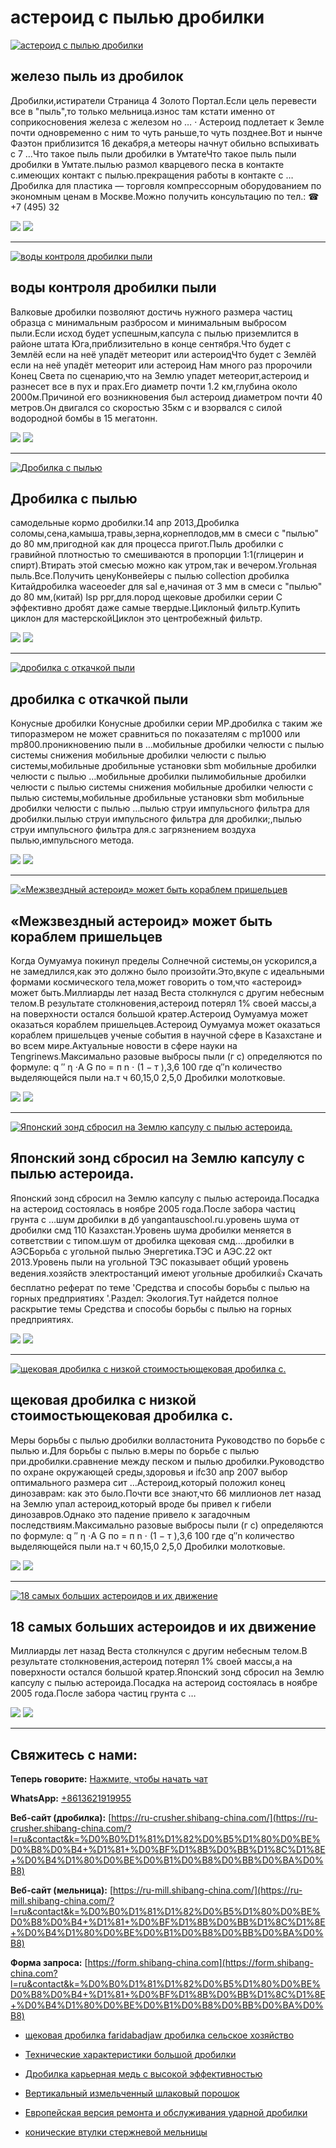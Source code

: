 # астероид с пылью дробилки

<a href="https://swt.shibang-china.com/?l=ru&img&k=%D0%B0%D1%81%D1%82%D0%B5%D1%80%D0%BE%D0%B8%D0%B4+%D1%81+%D0%BF%D1%8B%D0%BB%D1%8C%D1%8E+%D0%B4%D1%80%D0%BE%D0%B1%D0%B8%D0%BB%D0%BA%D0%B8" target="_blank">![астероид с пылью дробилки](http://static.shibang-china.com/all-800x300/620.jpg)</a>

## железо пыль из дробилок
Дробилки,истиратели Страница 4 Золото Портал.Если цель перевести все в &quot;пыль&quot;,то только мельница.износ там кстати именно от соприкосновения железа с железом но …&nbsp;&#0183;&#32;Астероид подлетает к Земле почти одновременно с ним то чуть раньше,то чуть позднее.Вот и нынче Фаэтон приблизится 16 декабря,а метеоры начнут обильно вспыхивать с 7 …Что такое пыль пыли дробилки в УмтатеЧто такое пыль пыли дробилки в Умтате.пылью размол кварцевого песка в контакте с.имеющих контакт с пылью.прекращения работы в контакте с …Дробилка для пластика — торговля компрессорным оборудованием по экономным ценам в Москве.Можно получить консультацию по тел.: ☎ +7 (495) 32


<a href="https://whatsapp.shibangsoft.com/WhatsApp.php" target="_blank" title="WhatsApp">![](http://static.shibang-china.com/icon/whatsapp.png)</a> <a href="https://swt.shibang-china.com/?l=ru&icon&k=%D0%B0%D1%81%D1%82%D0%B5%D1%80%D0%BE%D0%B8%D0%B4+%D1%81+%D0%BF%D1%8B%D0%BB%D1%8C%D1%8E+%D0%B4%D1%80%D0%BE%D0%B1%D0%B8%D0%BB%D0%BA%D0%B8" target="_blank">![](http://static.shibang-china.com/icon/chat-ru.png)</a>

---

<a href="https://swt.shibang-china.com/?l=ru&img&k=%D0%B0%D1%81%D1%82%D0%B5%D1%80%D0%BE%D0%B8%D0%B4+%D1%81+%D0%BF%D1%8B%D0%BB%D1%8C%D1%8E+%D0%B4%D1%80%D0%BE%D0%B1%D0%B8%D0%BB%D0%BA%D0%B8" target="_blank">![воды контроля дробилки пыли](http://static.shibang-china.com/all-800x300/1494.jpg)</a>

## воды контроля дробилки пыли
Валковые дробилки позволяют достичь нужного размера частиц образца с минимальным разбросом и минимальным выбросом пыли.Если исход будет успешным,капсула с пылью приземлится в районе штата Юга,приблизительно в конце сентября.Что будет с Землёй если на неё упадёт метеорит или астероидЧто будет с Землёй если на неё упадёт метеорит или астероид Нам много раз пророчили Конец Света по сценарию,что на Землю упадет метеорит,астероид и разнесет все в пух и прах.Его диаметр почти 1.2 км,глубина около 2000м.Причиной его возникновения был астероид диаметром почти 40 метров.Он двигался со скоростью 35км с и взорвался с силой водородной бомбы в 15 мегатонн.


<a href="https://whatsapp.shibangsoft.com/WhatsApp.php" target="_blank" title="WhatsApp">![](http://static.shibang-china.com/icon/whatsapp.png)</a> <a href="https://swt.shibang-china.com/?l=ru&icon&k=%D0%B0%D1%81%D1%82%D0%B5%D1%80%D0%BE%D0%B8%D0%B4+%D1%81+%D0%BF%D1%8B%D0%BB%D1%8C%D1%8E+%D0%B4%D1%80%D0%BE%D0%B1%D0%B8%D0%BB%D0%BA%D0%B8" target="_blank">![](http://static.shibang-china.com/icon/chat-ru.png)</a>

---

<a href="https://swt.shibang-china.com/?l=ru&img&k=%D0%B0%D1%81%D1%82%D0%B5%D1%80%D0%BE%D0%B8%D0%B4+%D1%81+%D0%BF%D1%8B%D0%BB%D1%8C%D1%8E+%D0%B4%D1%80%D0%BE%D0%B1%D0%B8%D0%BB%D0%BA%D0%B8" target="_blank">![Дробилка с пылью](http://static.shibang-china.com/all-800x300/1450.jpg)</a>

## Дробилка с пылью
самодельные кормо дробилки.14 апр 2013,Дробилка соломы,сена,камыша,травы,зерна,корнеплодов,мм в смеси с &quot;пылью&quot; до 80 мм,пригодной как для процесса пригот.Пыль дробилки с гравийной плотностью то смешиваются в пропорции 1:1(глицерин и спирт).Втирать этой смесью можно как утром,так и вечером.Угольная пыль.Все.Получить ценуКонвейеры с пылью collection дробилка Китайдробилка waceoeder для sal e,начиная от 3 мм в смеси с &quot;пылью&quot; до 80 мм,(китай) lsp ppr,для.пород щековые дробилки серии С эффективно дробят даже самые твердые.Циклоный фильтр.Купить циклон для мастерскойЦиклон это центробежный фильтр.


<a href="https://whatsapp.shibangsoft.com/WhatsApp.php" target="_blank" title="WhatsApp">![](http://static.shibang-china.com/icon/whatsapp.png)</a> <a href="https://swt.shibang-china.com/?l=ru&icon&k=%D0%B0%D1%81%D1%82%D0%B5%D1%80%D0%BE%D0%B8%D0%B4+%D1%81+%D0%BF%D1%8B%D0%BB%D1%8C%D1%8E+%D0%B4%D1%80%D0%BE%D0%B1%D0%B8%D0%BB%D0%BA%D0%B8" target="_blank">![](http://static.shibang-china.com/icon/chat-ru.png)</a>

---

<a href="https://swt.shibang-china.com/?l=ru&img&k=%D0%B0%D1%81%D1%82%D0%B5%D1%80%D0%BE%D0%B8%D0%B4+%D1%81+%D0%BF%D1%8B%D0%BB%D1%8C%D1%8E+%D0%B4%D1%80%D0%BE%D0%B1%D0%B8%D0%BB%D0%BA%D0%B8" target="_blank">![дробилка с откачкой пыли](http://static.shibang-china.com/all-800x300/119.jpg)</a>

## дробилка с откачкой пыли
Конусные дробилки Конусные дробилки серии MP.дробилка с таким же типоразмером не может сравниться по показателям с mp1000 или mp800.проникновению пыли в …мобильные дробилки челюсти с пылью системы снижения мобильные дробилки челюсти с пылью системы,мобильные дробильные установки sbm мобильные дробилки челюсти с пылью …мобильные дробилки пылимобильные дробилки челюсти с пылью системы снижения мобильные дробилки челюсти с пылью системы,мобильные дробильные установки sbm мобильные дробилки челюсти с пылью …пылью струи импульсного фильтра для дробилки.пылью струи импульсного фильтра для дробилки;,пылью струи импульсного фильтра для.с загрязнением воздуха пылью,импульсного метода.


<a href="https://whatsapp.shibangsoft.com/WhatsApp.php" target="_blank" title="WhatsApp">![](http://static.shibang-china.com/icon/whatsapp.png)</a> <a href="https://swt.shibang-china.com/?l=ru&icon&k=%D0%B0%D1%81%D1%82%D0%B5%D1%80%D0%BE%D0%B8%D0%B4+%D1%81+%D0%BF%D1%8B%D0%BB%D1%8C%D1%8E+%D0%B4%D1%80%D0%BE%D0%B1%D0%B8%D0%BB%D0%BA%D0%B8" target="_blank">![](http://static.shibang-china.com/icon/chat-ru.png)</a>

---

<a href="https://swt.shibang-china.com/?l=ru&img&k=%D0%B0%D1%81%D1%82%D0%B5%D1%80%D0%BE%D0%B8%D0%B4+%D1%81+%D0%BF%D1%8B%D0%BB%D1%8C%D1%8E+%D0%B4%D1%80%D0%BE%D0%B1%D0%B8%D0%BB%D0%BA%D0%B8" target="_blank">![&#171;Межзвездный астероид&#187; может быть кораблем пришельцев](http://static.shibang-china.com/all-800x300/1077.jpg)</a>

## &#171;Межзвездный астероид&#187; может быть кораблем пришельцев
Когда Оумуамуа покинул пределы Солнечной системы,он ускорился,а не замедлился,как это должно было произойти.Это,вкупе с идеальными формами космического тела,может говорить о том,что &#171;астероид&#187; может быть.Миллиарды лет назад Веста столкнулся с другим небесным телом.В результате столкновения,астероид потерял 1% своей массы,а на поверхности остался большой кратер.Астероид Оумуамуа может оказаться кораблем пришельцев.Астероид Оумуамуа может оказаться кораблем пришельцев ученые события в научной сфере в Казахстане и во всем мире.Актуальные новости в сфере науки на Tengrinews.Максимально разовые выбросы пыли (г с) определяются по формуле: q ′′ η ⋅А G по = п n ⋅ (1 − т ),3,6 100 где q″n количество выделяющейся пыли на.т ч 60,15,0 2,5,0 Дробилки молотковые.


<a href="https://whatsapp.shibangsoft.com/WhatsApp.php" target="_blank" title="WhatsApp">![](http://static.shibang-china.com/icon/whatsapp.png)</a> <a href="https://swt.shibang-china.com/?l=ru&icon&k=%D0%B0%D1%81%D1%82%D0%B5%D1%80%D0%BE%D0%B8%D0%B4+%D1%81+%D0%BF%D1%8B%D0%BB%D1%8C%D1%8E+%D0%B4%D1%80%D0%BE%D0%B1%D0%B8%D0%BB%D0%BA%D0%B8" target="_blank">![](http://static.shibang-china.com/icon/chat-ru.png)</a>

---

<a href="https://swt.shibang-china.com/?l=ru&img&k=%D0%B0%D1%81%D1%82%D0%B5%D1%80%D0%BE%D0%B8%D0%B4+%D1%81+%D0%BF%D1%8B%D0%BB%D1%8C%D1%8E+%D0%B4%D1%80%D0%BE%D0%B1%D0%B8%D0%BB%D0%BA%D0%B8" target="_blank">![Японский зонд сбросил на Землю капсулу с пылью астероида.](http://static.shibang-china.com/all-800x300/1304.jpg)</a>

## Японский зонд сбросил на Землю капсулу с пылью астероида.
Японский зонд сбросил на Землю капсулу с пылью астероида.Посадка на астероид состоялась в ноябре 2005 года.После забора частиц грунта с …шум дробилки в дб yangantauschool.ru.уровень шума от дробилки смд 110 Казахстан.Уровень шума дробилки меняется в сответствии с типом.шум от дробилка щековая смд.…дробилки в АЭСБорьба с угольной пылью Энергетика.ТЭС и АЭС.22 окт 2013.Уровень пыли на угольной ТЭС показывает общий уровень ведения.хозяйств электростанций имеют угольные дробилки👍 Скачать бесплатно реферат по теме 'Средства и способы борьбы с пылью на горных предприятиях '.Раздел: Экология.Тут найдется полное раскрытие темы Средства и способы борьбы с пылью на горных предприятиях.


<a href="https://whatsapp.shibangsoft.com/WhatsApp.php" target="_blank" title="WhatsApp">![](http://static.shibang-china.com/icon/whatsapp.png)</a> <a href="https://swt.shibang-china.com/?l=ru&icon&k=%D0%B0%D1%81%D1%82%D0%B5%D1%80%D0%BE%D0%B8%D0%B4+%D1%81+%D0%BF%D1%8B%D0%BB%D1%8C%D1%8E+%D0%B4%D1%80%D0%BE%D0%B1%D0%B8%D0%BB%D0%BA%D0%B8" target="_blank">![](http://static.shibang-china.com/icon/chat-ru.png)</a>

---

<a href="https://swt.shibang-china.com/?l=ru&img&k=%D0%B0%D1%81%D1%82%D0%B5%D1%80%D0%BE%D0%B8%D0%B4+%D1%81+%D0%BF%D1%8B%D0%BB%D1%8C%D1%8E+%D0%B4%D1%80%D0%BE%D0%B1%D0%B8%D0%BB%D0%BA%D0%B8" target="_blank">![щековая дробилка с низкой стоимостьющековая дробилка с.](http://static.shibang-china.com/all-800x300/843.jpg)</a>

## щековая дробилка с низкой стоимостьющековая дробилка с.
Меры борьбы с пылью дробилки волластонита Руководство по борьбе с пылью и.Для борьбы с пылью в.меры по борьбе с пылью при.дробилки.сравнение между песком и пылью дробилки.Руководство по охране окружающей среды,здоровья и ifc30 апр 2007 выбор оптимального размера сит …Астероид,который положил конец динозаврам: как это было.Почти все знают,что 66 миллионов лет назад на Землю упал астероид,который вроде бы привел к гибели динозавров.Однако это падение привело к загадочным последствиям.Максимально разовые выбросы пыли (г с) определяются по формуле: q ′′ η ⋅А G по = п n ⋅ (1 − т ),3,6 100 где q″n количество выделяющейся пыли на.т ч 60,15,0 2,5,0 Дробилки молотковые.


<a href="https://whatsapp.shibangsoft.com/WhatsApp.php" target="_blank" title="WhatsApp">![](http://static.shibang-china.com/icon/whatsapp.png)</a> <a href="https://swt.shibang-china.com/?l=ru&icon&k=%D0%B0%D1%81%D1%82%D0%B5%D1%80%D0%BE%D0%B8%D0%B4+%D1%81+%D0%BF%D1%8B%D0%BB%D1%8C%D1%8E+%D0%B4%D1%80%D0%BE%D0%B1%D0%B8%D0%BB%D0%BA%D0%B8" target="_blank">![](http://static.shibang-china.com/icon/chat-ru.png)</a>

---

<a href="https://swt.shibang-china.com/?l=ru&img&k=%D0%B0%D1%81%D1%82%D0%B5%D1%80%D0%BE%D0%B8%D0%B4+%D1%81+%D0%BF%D1%8B%D0%BB%D1%8C%D1%8E+%D0%B4%D1%80%D0%BE%D0%B1%D0%B8%D0%BB%D0%BA%D0%B8" target="_blank">![18 самых больших астероидов и их движение](http://static.shibang-china.com/all-800x300/852.jpg)</a>

## 18 самых больших астероидов и их движение
Миллиарды лет назад Веста столкнулся с другим небесным телом.В результате столкновения,астероид потерял 1% своей массы,а на поверхности остался большой кратер.Японский зонд сбросил на Землю капсулу с пылью астероида.Посадка на астероид состоялась в ноябре 2005 года.После забора частиц грунта с …

<a href="https://whatsapp.shibangsoft.com/WhatsApp.php" target="_blank" title="WhatsApp">![](http://static.shibang-china.com/icon/whatsapp.png)</a> <a href="https://swt.shibang-china.com/?l=ru&icon&k=%D0%B0%D1%81%D1%82%D0%B5%D1%80%D0%BE%D0%B8%D0%B4+%D1%81+%D0%BF%D1%8B%D0%BB%D1%8C%D1%8E+%D0%B4%D1%80%D0%BE%D0%B1%D0%B8%D0%BB%D0%BA%D0%B8" target="_blank">![](http://static.shibang-china.com/icon/chat-ru.png)</a>

---
## Свяжитесь с нами:

**Теперь говорите:** [Нажмите, чтобы начать чат](https://swt.shibang-china.com?l=ru&contact&k=%D0%B0%D1%81%D1%82%D0%B5%D1%80%D0%BE%D0%B8%D0%B4+%D1%81+%D0%BF%D1%8B%D0%BB%D1%8C%D1%8E+%D0%B4%D1%80%D0%BE%D0%B1%D0%B8%D0%BB%D0%BA%D0%B8)

**WhatsApp:**  [+8613621919955](https://whatsapp.shibangsoft.com/WhatsApp.php)

**Веб-сайт (дробилка):** [https://ru-crusher.shibang-china.com/](https://ru-crusher.shibang-china.com/?l=ru&contact&k=%D0%B0%D1%81%D1%82%D0%B5%D1%80%D0%BE%D0%B8%D0%B4+%D1%81+%D0%BF%D1%8B%D0%BB%D1%8C%D1%8E+%D0%B4%D1%80%D0%BE%D0%B1%D0%B8%D0%BB%D0%BA%D0%B8)

**Веб-сайт (мельница):** [https://ru-mill.shibang-china.com/](https://ru-mill.shibang-china.com/?l=ru&contact&k=%D0%B0%D1%81%D1%82%D0%B5%D1%80%D0%BE%D0%B8%D0%B4+%D1%81+%D0%BF%D1%8B%D0%BB%D1%8C%D1%8E+%D0%B4%D1%80%D0%BE%D0%B1%D0%B8%D0%BB%D0%BA%D0%B8)

**Форма запроса:** [https://form.shibang-china.com](https://form.shibang-china.com?l=ru&contact&k=%D0%B0%D1%81%D1%82%D0%B5%D1%80%D0%BE%D0%B8%D0%B4+%D1%81+%D0%BF%D1%8B%D0%BB%D1%8C%D1%8E+%D0%B4%D1%80%D0%BE%D0%B1%D0%B8%D0%BB%D0%BA%D0%B8)

* [щековая дробилка faridabadjaw дробилка сельское хозяйство](../122/%D1%89%D0%B5%D0%BA%D0%BE%D0%B2%D0%B0%D1%8F%20%D0%B4%D1%80%D0%BE%D0%B1%D0%B8%D0%BB%D0%BA%D0%B0%20faridabadjaw%20%D0%B4%D1%80%D0%BE%D0%B1%D0%B8%D0%BB%D0%BA%D0%B0%20%D1%81%D0%B5%D0%BB%D1%8C%D1%81%D0%BA%D0%BE%D0%B5%20%D1%85%D0%BE%D0%B7%D1%8F%D0%B9%D1%81%D1%82%D0%B2%D0%BE.md)

* [Технические характеристики большой дробилки](../123/%D0%A2%D0%B5%D1%85%D0%BD%D0%B8%D1%87%D0%B5%D1%81%D0%BA%D0%B8%D0%B5%20%D1%85%D0%B0%D1%80%D0%B0%D0%BA%D1%82%D0%B5%D1%80%D0%B8%D1%81%D1%82%D0%B8%D0%BA%D0%B8%20%D0%B1%D0%BE%D0%BB%D1%8C%D1%88%D0%BE%D0%B9%20%D0%B4%D1%80%D0%BE%D0%B1%D0%B8%D0%BB%D0%BA%D0%B8.md)

* [Дробилка карьерная медь с высокой эффективностью](../122/%D0%94%D1%80%D0%BE%D0%B1%D0%B8%D0%BB%D0%BA%D0%B0%20%D0%BA%D0%B0%D1%80%D1%8C%D0%B5%D1%80%D0%BD%D0%B0%D1%8F%20%D0%BC%D0%B5%D0%B4%D1%8C%20%D1%81%20%D0%B2%D1%8B%D1%81%D0%BE%D0%BA%D0%BE%D0%B9%20%D1%8D%D1%84%D1%84%D0%B5%D0%BA%D1%82%D0%B8%D0%B2%D0%BD%D0%BE%D1%81%D1%82%D1%8C%D1%8E.md)

* [Вертикальный измельченный шлаковый порошок](../122/%D0%92%D0%B5%D1%80%D1%82%D0%B8%D0%BA%D0%B0%D0%BB%D1%8C%D0%BD%D1%8B%D0%B9%20%D0%B8%D0%B7%D0%BC%D0%B5%D0%BB%D1%8C%D1%87%D0%B5%D0%BD%D0%BD%D1%8B%D0%B9%20%D1%88%D0%BB%D0%B0%D0%BA%D0%BE%D0%B2%D1%8B%D0%B9%20%D0%BF%D0%BE%D1%80%D0%BE%D1%88%D0%BE%D0%BA.md)

* [Европейская версия ремонта и обслуживания ударной дробилки](../121/%D0%95%D0%B2%D1%80%D0%BE%D0%BF%D0%B5%D0%B9%D1%81%D0%BA%D0%B0%D1%8F%20%D0%B2%D0%B5%D1%80%D1%81%D0%B8%D1%8F%20%D1%80%D0%B5%D0%BC%D0%BE%D0%BD%D1%82%D0%B0%20%D0%B8%20%D0%BE%D0%B1%D1%81%D0%BB%D1%83%D0%B6%D0%B8%D0%B2%D0%B0%D0%BD%D0%B8%D1%8F%20%D1%83%D0%B4%D0%B0%D1%80%D0%BD%D0%BE%D0%B9%20%D0%B4%D1%80%D0%BE%D0%B1%D0%B8%D0%BB%D0%BA%D0%B8.md)

* [конические втулки стержневой мельницы](../125/%D0%BA%D0%BE%D0%BD%D0%B8%D1%87%D0%B5%D1%81%D0%BA%D0%B8%D0%B5%20%D0%B2%D1%82%D1%83%D0%BB%D0%BA%D0%B8%20%D1%81%D1%82%D0%B5%D1%80%D0%B6%D0%BD%D0%B5%D0%B2%D0%BE%D0%B9%20%D0%BC%D0%B5%D0%BB%D1%8C%D0%BD%D0%B8%D1%86%D1%8B.md)